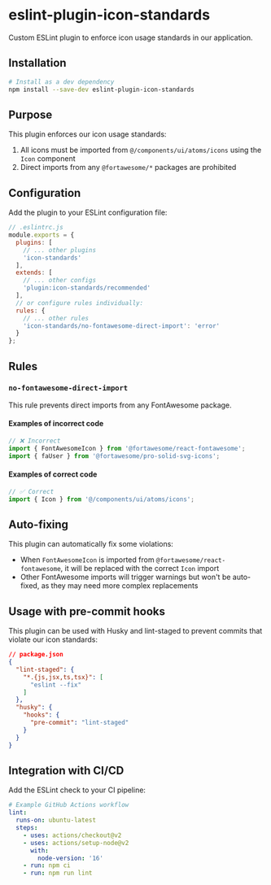 # eslint-plugin-icon-standards

Custom ESLint plugin to enforce icon usage standards in our application.

## Installation

```bash
# Install as a dev dependency
npm install --save-dev eslint-plugin-icon-standards
```

## Purpose

This plugin enforces our icon usage standards:

1. All icons must be imported from `@/components/ui/atoms/icons` using the `Icon` component
2. Direct imports from any `@fortawesome/*` packages are prohibited

## Configuration

Add the plugin to your ESLint configuration file:

```js
// .eslintrc.js
module.exports = {
  plugins: [
    // ... other plugins
    'icon-standards'
  ],
  extends: [
    // ... other configs
    'plugin:icon-standards/recommended'
  ],
  // or configure rules individually:
  rules: {
    // ... other rules
    'icon-standards/no-fontawesome-direct-import': 'error'
  }
};
```

## Rules

### `no-fontawesome-direct-import`

This rule prevents direct imports from any FontAwesome package.

#### Examples of incorrect code

```js
// ❌ Incorrect
import { FontAwesomeIcon } from '@fortawesome/react-fontawesome';
import { faUser } from '@fortawesome/pro-solid-svg-icons';
```

#### Examples of correct code

```js
// ✅ Correct
import { Icon } from '@/components/ui/atoms/icons';
```

## Auto-fixing

This plugin can automatically fix some violations:

- When `FontAwesomeIcon` is imported from `@fortawesome/react-fontawesome`, it will be replaced with the correct `Icon` import
- Other FontAwesome imports will trigger warnings but won't be auto-fixed, as they may need more complex replacements

## Usage with pre-commit hooks

This plugin can be used with Husky and lint-staged to prevent commits that violate our icon standards:

```json
// package.json
{
  "lint-staged": {
    "*.{js,jsx,ts,tsx}": [
      "eslint --fix"
    ]
  },
  "husky": {
    "hooks": {
      "pre-commit": "lint-staged"
    }
  }
}
```

## Integration with CI/CD

Add the ESLint check to your CI pipeline:

```yaml
# Example GitHub Actions workflow
lint:
  runs-on: ubuntu-latest
  steps:
    - uses: actions/checkout@v2
    - uses: actions/setup-node@v2
      with:
        node-version: '16'
    - run: npm ci
    - run: npm run lint
``` 